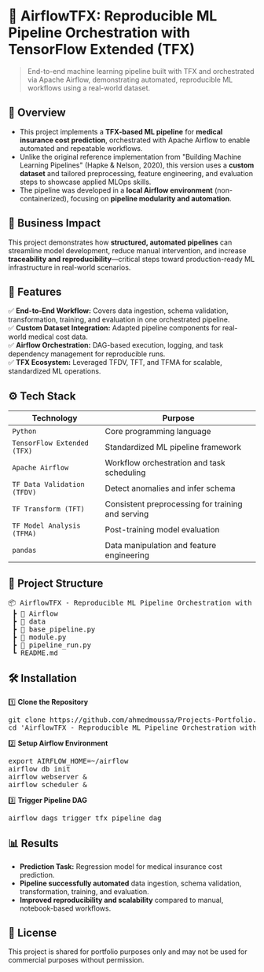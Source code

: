 # 📌 AirflowTFX: Reproducible ML Pipeline Orchestration with TensorFlow Extended (TFX)
> End-to-end machine learning pipeline built with TFX and orchestrated via Apache Airflow, demonstrating automated, reproducible ML workflows using a real-world dataset.


## 📖 Overview
 - This project implements a **TFX-based ML pipeline** for **medical insurance cost prediction**, orchestrated with Apache Airflow to enable automated and repeatable workflows.
- Unlike the original reference implementation from "Building Machine Learning Pipelines" (Hapke & Nelson, 2020), this version uses a **custom dataset** and tailored preprocessing, feature engineering, and evaluation steps to showcase applied MLOps skills.
 - The pipeline was developed in a **local Airflow environment** (non-containerized), focusing on **pipeline modularity and automation**.


## 🏢 Business Impact
This project demonstrates how **structured, automated pipelines** can streamline model development, reduce manual intervention, and increase **traceability and reproducibility**—critical steps toward production-ready ML infrastructure in real-world scenarios.


## 🚀 Features
✅ **End-to-End Workflow:** Covers data ingestion, schema validation, transformation, training, and evaluation in one orchestrated pipeline.  
✅ **Custom Dataset Integration:** Adapted pipeline components for real-world medical cost data.  
✅ **Airflow Orchestration:** DAG-based execution, logging, and task dependency management for reproducible runs.  
✅ **TFX Ecosystem:** Leveraged TFDV, TFT, and TFMA for scalable, standardized ML operations.  


## ⚙️ Tech Stack
| Technology                  | Purpose                                           |
| --------------------------- | ------------------------------------------------- |
| `Python`                    | Core programming language                         |
| `TensorFlow Extended (TFX)` | Standardized ML pipeline framework                |
| `Apache Airflow`            | Workflow orchestration and task scheduling        |
| `TF Data Validation (TFDV)` | Detect anomalies and infer schema                 |
| `TF Transform (TFT)`        | Consistent preprocessing for training and serving |
| `TF Model Analysis (TFMA)`  | Post-training model evaluation                    |
| `pandas`                    | Data manipulation and feature engineering         |


## 📂 Project Structure
<pre>
📦 AirflowTFX - Reproducible ML Pipeline Orchestration with TensorFlow Extended (TFX)
 ┣ 📂 Airflow
 ┣ 📂 data
 ┣ 📜 base_pipeline.py
 ┣ 📜 module.py
 ┣ 📜 pipeline_run.py
 ┗ README.md
</pre>


## 🛠️ Installation
1️⃣ **Clone the Repository**
<pre>
git clone https://github.com/ahmedmoussa/Projects-Portfolio.git
cd 'AirflowTFX - Reproducible ML Pipeline Orchestration with TensorFlow Extended (TFX)'
</pre>

2️⃣ **Setup Airflow Environment**
<pre>
export AIRFLOW_HOME=~/airflow
airflow db init
airflow webserver &
airflow scheduler &
</pre>

3️⃣ **Trigger Pipeline DAG**
<pre>
airflow dags trigger tfx_pipeline_dag
</pre>


## 📊 Results
- **Prediction Task:** Regression model for medical insurance cost prediction.
- **Pipeline successfully automated** data ingestion, schema validation, transformation, training, and evaluation.
- **Improved reproducibility and scalability** compared to manual, notebook-based workflows.

## 📝 License
This project is shared for portfolio purposes only and may not be used for commercial purposes without permission.